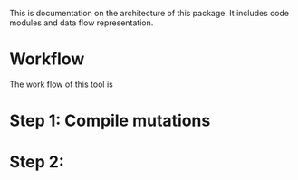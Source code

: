 This is documentation on the architecture of this package. It includes code modules and data flow representation.
# Workflow
The work flow of this tool is 

# Step 1: Compile mutations

# Step 2: 
